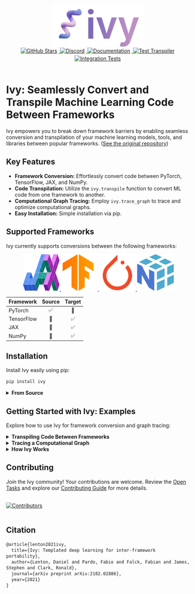 <div align="center">
  <a href="https://ivy.dev/">
    <img class="dark-light" width="50%" src="https://raw.githubusercontent.com/ivy-llc/assets/refs/heads/main/assets/logos/ivy-long.svg" alt="Ivy Logo"/>
  </a>
</div>

<div align="center">
  <a href="https://github.com/ivy-llc/ivy/stargazers">
    <img class="dark-light" style="padding-right: 4px; padding-bottom: 4px;" src="https://img.shields.io/github/stars/ivy-llc/ivy" alt="GitHub Stars">
  </a>
  <a href="https://discord.gg/uYRmyPxMQq">
    <img class="dark-light" style="padding-right: 4px; padding-bottom: 4px;" src="https://img.shields.io/discord/1220325004013604945?color=blue&label=%20&logo=discord&logoColor=white" alt="Discord">
  </a>
  <a href="https://ivy-llc.github.io/docs/">
    <img class="dark-light" style="padding-right: 4px; padding-bottom: 4px;" src="https://img.shields.io/badge/docs-purple" alt="Documentation">
  </a>
  <a href="https://github.com/ivy-llc/ivy/actions/workflows/test-transpiler.yml">
    <img class="dark-light" style="padding-right: 4px; padding-bottom: 4px;" src="https://github.com/ivy-llc/ivy/actions/workflows/test-transpiler.yml/badge.svg" alt="Test Transpiler">
  </a>
  <a href="https://github.com/ivy-llc/ivy/actions/workflows/integration-tests.yml">
    <img class="dark-light" style="padding-right: 4px; padding-bottom: 4px;" src="https://github.com/ivy-llc/ivy/actions/workflows/integration-tests.yml/badge.svg" alt="Integration Tests">
  </a>
</div>

<br clear="all" />

# Ivy: Seamlessly Convert and Transpile Machine Learning Code Between Frameworks

Ivy empowers you to break down framework barriers by enabling seamless conversion and transpilation of your machine learning models, tools, and libraries between popular frameworks. ([See the original repository](https://github.com/ivy-llc/ivy))

## Key Features

*   **Framework Conversion:** Effortlessly convert code between PyTorch, TensorFlow, JAX, and NumPy.
*   **Code Transpilation:** Utilize the `ivy.transpile` function to convert ML code from one framework to another.
*   **Computational Graph Tracing:** Employ `ivy.trace_graph` to trace and optimize computational graphs.
*   **Easy Installation:**  Simple installation via pip.

## Supported Frameworks

Ivy currently supports conversions between the following frameworks:

<div align="center">
    <a href="https://jax.readthedocs.io">
        <img class="dark-light" width="100" height="100" src="https://raw.githubusercontent.com/ivy-llc/assets/refs/heads/main/assets/logos/jax.svg" alt="JAX Logo">
    </a>
    <a href="https://www.tensorflow.org">
        <img class="dark-light" width="100" height="100" src="https://raw.githubusercontent.com/ivy-llc/assets/refs/heads/main/assets/logos/tensorflow.svg" alt="TensorFlow Logo">
    </a>
    <a href="https://pytorch.org">
        <img class="dark-light" width="100" height="100" src="https://raw.githubusercontent.com/ivy-llc/assets/refs/heads/main/assets/logos/pytorch.svg" alt="PyTorch Logo">
    </a>
    <a href="https://numpy.org">
        <img class="dark-light" width="100" height="100" src="https://raw.githubusercontent.com/ivy-llc/assets/refs/heads/main/assets/logos/numpy.svg" alt="NumPy Logo">
    </a>
</div>

| Framework  | Source | Target |
|------------|:------:|:------:|
| PyTorch    |   ✅   |   🚧   |
| TensorFlow |   🚧   |   ✅   |
| JAX        |   🚧   |   ✅   |
| NumPy      |   🚧   |   ✅   |

## Installation

Install Ivy easily using pip:

```bash
pip install ivy
```

<details>
<summary><b>From Source</b></summary>
<br clear="all" />

Install Ivy from source to access the latest changes:

```bash
git clone https://github.com/ivy-llc/ivy.git
cd ivy
pip install --user -e .
```

</details>

## Getting Started with Ivy: Examples

Explore how to use Ivy for framework conversion and graph tracing:

<details>
  <summary><b>Transpiling Code Between Frameworks</b></summary>
  <br clear="all" />

  ```python
  import ivy
  import torch
  import tensorflow as tf

  def torch_fn(x):
      a = torch.mul(x, x)
      b = torch.mean(x)
      return x * a + b

  tf_fn = ivy.transpile(torch_fn, source="torch", target="tensorflow")

  tf_x = tf.convert_to_tensor([1., 2., 3.])
  ret = tf_fn(tf_x)
  ```
</details>

<details>
  <summary><b>Tracing a Computational Graph</b></summary>
  <br clear="all" />

  ```python
  import ivy
  import torch

  def torch_fn(x):
      a = torch.mul(x, x)
      b = torch.mean(x)
      return x * a + b

  torch_x = torch.tensor([1., 2., 3.])
  graph = ivy.trace_graph(jax_fn, to="torch", args=(torch_x,))
  ret = graph(torch_x)
  ```
</details>

<details>
  <summary><b>How Ivy Works</b></summary>
  <br clear="all" />

  Ivy's transpiler allows you to use code from any other framework in your own code. For detailed usage, refer to the [full API reference](https://www.docs.ivy.dev/demos/examples_and_demos.html), but the core functions are:

  ```python
  # Converts framework-specific code to a target framework.
  ivy.transpile()

  # Traces a functional graph, removing redundant code.
  ivy.trace_graph()
  ```

  #### `ivy.transpile` Eagerly Transpiles Functions and Classes
  ```python
  import ivy
  import torch
  import tensorflow as tf

  def torch_fn(x):
      x = torch.abs(x)
      return torch.sum(x)

  x1 = torch.tensor([1., 2.])
  x1 = tf.convert_to_tensor([1., 2.])

  # Transpilation happens eagerly
  tf_fn = ivy.transpile(test_fn, source="torch", target="tensorflow")

  # tf_fn is now tensorflow code and runs efficiently
  ret = tf_fn(x1)
  ```

  #### `ivy.transpile` Lazily Transpiles Modules (Libraries)
  ```python
  import ivy
  import kornia
  import tensorflow as tf

  x2 = tf.random.normal((5, 3, 4, 4))

  # Module is provided -> transpilation happens lazily
  tf_kornia = ivy.transpile(kornia, source="torch", target="tensorflow")

  # The transpilation is initialized here, and this function is converted to tensorflow
  ret = tf_kornia.color.rgb_to_grayscale(x2)

  # Transpilation has already occurred, the tensorflow function runs efficiently
  ret = tf_kornia.color.rgb_to_grayscale(x2)
  ```
</details>

## Contributing

Join the Ivy community!  Your contributions are welcome. Review the [Open Tasks](https://docs.ivy.dev/overview/contributing/open_tasks.html) and explore our [Contributing Guide](https://docs.ivy.dev/overview/contributing.html) for more details.

<br clear="all" />

<a href="https://github.com/ivy-llc/ivy/graphs/contributors">
  <img class="dark-light" src="https://contrib.rocks/image?repo=ivy-llc/ivy&anon=0&columns=20&max=100&r=true" alt="Contributors"/>
</a>

<br clear="all" />
<br clear="all" />

## Citation

```
@article{lenton2021ivy,
  title={Ivy: Templated deep learning for inter-framework portability},
  author={Lenton, Daniel and Pardo, Fabio and Falck, Fabian and James, Stephen and Clark, Ronald},
  journal={arXiv preprint arXiv:2102.02886},
  year={2021}
}
```